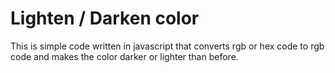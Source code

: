 **Lighten / Darken color**
==================
This is simple code written in javascript that converts rgb or hex code to rgb code and makes the color darker or lighter than before.
